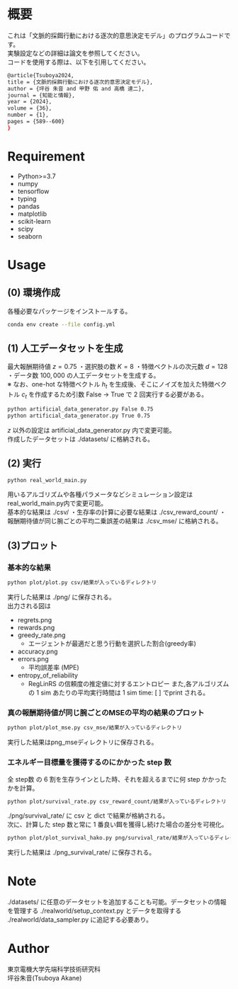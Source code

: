 # 概要
これは「文脈的採餌行動における逐次的意思決定モデル」のプログラムコードです。\
実験設定などの詳細は論文を参照してください。\
コードを使用する際は、以下を引用してください。

```bash
@article{Tsuboya2024,
title = {文脈的採餌行動における逐次的意思決定モデル},
author = {坪谷 朱音 and 甲野 佑 and 高橋 達二},
journal = {知能と情報},
year = {2024},
volume = {36},
number = {1},
pages = {589--600}
}
```
 
# Requirement
* Python>=3.7
* numpy
* tensorflow
* typing
* pandas
* matplotlib
* scikit-learn
* scipy
* seaborn

# Usage
## (0) 環境作成
各種必要なパッケージをインストールする。
```bash
conda env create --file config.yml
```

## (1) 人工データセットを生成
最大報酬期待値 $z=0.75$ ・選択肢の数 $K=8$ ・特徴ベクトルの次元数 $d=128$ ・データ数 $100,000$ の人工データセットを生成する。\
※ なお、one-hot な特徴ベクトル $h_t$ を生成後、そこにノイズを加えた特徴ベクトル $c_t$ を作成するため引数 False → True で 2 回実行する必要がある。
```bash
python artificial_data_generator.py False 0.75
python artificial_data_generator.py True 0.75
```
$z$ 以外の設定は artificial_data_generator.py 内で変更可能。\
作成したデータセットは ./datasets/ に格納される。

## (2) 実行
```bash
python real_world_main.py
```
用いるアルゴリズムや各種パラメータなどシミュレーション設定はreal_world_main.py内で変更可能。\
基本的な結果は ./csv/ ・生存率の計算に必要な結果は ./csv_reward_count/ ・報酬期待値が同じ腕ごとの平均二乗誤差の結果は ./csv_mse/ に格納される。

## (3)プロット
### 基本的な結果
```bash
python plot/plot.py csv/結果が入っているディレクトリ
```
実行した結果は ./png/ に保存される。\
出力される図は

* regrets.png
* rewards.png
* greedy_rate.png
    * エージェントが最適だと思う行動を選択した割合(greedy率)
* accuracy.png
* errors.png
    * 平均誤差率 (MPE)
* entropy_of_reliability
    * RegLinRS の信頼度の推定値に対するエントロピー
    また,各アルゴリズムの 1 sim あたりの平均実行時間は 1 sim time: [ ] でprint される。

### 真の報酬期待値が同じ腕ごとのMSEの平均の結果のプロット
```bash
python plot/plot_mse.py csv_mse/結果が入っているディレクトリ
```
実行した結果はpng_mseディレクトリに保存される。

### エネルギー目標量を獲得するのにかかった step 数
全 step数 の 6 割を生存ラインとした時、それを超えるまでに何 step かかったかを計算。
```bash
python plot/survival_rate.py csv_reward_count/結果が入っているディレクトリ  0.6
```
./png/survival_rate/ に csv と dict で結果が格納される。\
次に、計算した step 数と常に 1 番良い餌を獲得し続けた場合の差分を可視化。
```bash
python plot/plot_survival_hako.py png/survival_rate/結果が入っているディレクトリ/result_dict.csv
```
実行した結果は ./png_survival_rate/ に保存される。

# Note
./datasets/ に任意のデータセットを追加することも可能。データセットの情報を管理する ./realworld/setup_context.py とデータを取得する ./realworld/data_sampler.py に追記する必要あり。

# Author
東京電機大学先端科学技術研究科\
坪谷朱音(Tsuboya Akane)
